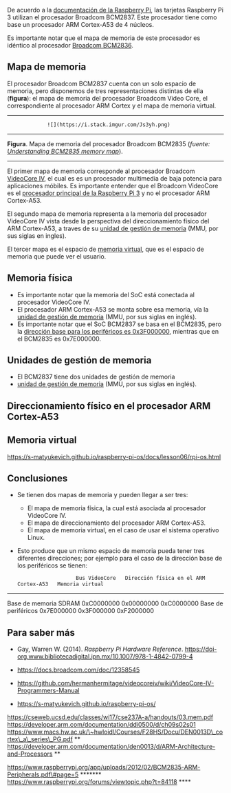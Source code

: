 De acuerdo a la [documentación de la Raspberry Pi](), las tarjetas
Raspberry Pi 3 utilizan el procesador Broadcom BCM2837. Este procesador
tiene como base un procesador ARM Cortex-A53 de 4 núcleos.

Es importante notar que el mapa de memoria de este procesador es
idéntico al procesador [Broadcom
BCM2836](https://datasheets.raspberrypi.org/bcm2836/bcm2836-peripherals.pdf).

Mapa de memoria
---------------

El procesador Broadcom BCM2837 cuenta con un solo espacio de memoria,
pero disponemos de tres representaciones distintas de ella (**figura**):
el mapa de memoria del procesador Broadcom Video Core, el
correspondiente al procesador ARM Cortex y el mapa de memoria virtual.

  -----------------------------------------------------------------------
                 ![](https://i.stack.imgur.com/Js3yh.png)
  -----------------------------------------------------------------------
   **Figura**. Mapa de memoria del procesador Broadcom BCM2835 (*fuente:
                       [Understanding BCM2835 memory
    map](https://www.raspberrypi.org/forums/viewtopic.php?t=262747)*).

  -----------------------------------------------------------------------

El primer mapa de memoria corresponde al procesador Broadcom [VideoCore
IV](https://en.wikipedia.org/wiki/VideoCore), el cual es es un
procesador multimedia de baja potencia para aplicaciones móbiles. Es
importante entender que el Broadcom VideoCore es el [procesador
principal de la Raspberry Pi
3](https://www.raspberrypi.org/forums/viewtopic.php?t=84118#p595463) y
no el procesador ARM Cortex-A53.

El segundo mapa de memoria representa a la memoria del procesador
VideoCore IV vista desde la perspectiva del direccionamiento físico del
ARM Cortex-A53, a traves de su [unidad de gestión de
memoria](https://es.wikipedia.org/wiki/Unidad_de_gesti%C3%B3n_de_memoria)
(MMU, por sus siglas en ingles).

El tercer mapa es el espacio de [memoria
virtual](https://es.wikipedia.org/wiki/Memoria_virtual), que es el
espacio de memoria que puede ver el usuario.

Memoria física
--------------

-   Es importante notar que la memoria del SoC está conectada al
    procesador VideoCore IV.
-   El procesador ARM Cortex-A53 se monta sobre esa memoria, vía la
    [unidad de gestión de
    memoria](https://es.wikipedia.org/wiki/Unidad_de_gesti%C3%B3n_de_memoria)
    (MMU, por sus siglas en inglés).
-   Es importante notar que el SoC BCM2837 se basa en el BCM2835, pero
    la [dirección base para los periféricos es
    0x3F000000](https://github.com/enricorov/Pinterrupt), mientras que
    en el BCM2835 es 0x7E000000.

Unidades de gestión de memoria
------------------------------

-   El BCM2837 tiene dos unidades de gestión de memoria
-   [unidad de gestión de
    memoria](https://es.wikipedia.org/wiki/Unidad_de_gesti%C3%B3n_de_memoria)
    (MMU, por sus siglas en inglés).

Direccionamiento físico en el procesador ARM Cortex-A53
-------------------------------------------------------

Memoria virtual
---------------

https://s-matyukevich.github.io/raspberry-pi-os/docs/lesson06/rpi-os.html

Conclusiones
------------

-   Se tienen dos mapas de memoria y pueden llegar a ser tres:
    -   El mapa de memoria física, la cual está asociada al procesador
        VideoCore IV.
    -   El mapa de direccionamiento del procesador ARM Cortex-A53.
    -   El mapa de memoria virtual, en el caso de usar el sistema
        operativo Linux.
-   Esto produce que un mismo espacio de memoria pueda tener tres
    diferentes direcciones; por ejemplo para el caso de la dirección
    base de los periféricos se tienen:

                           Bus VideoCore   Dirección física en el ARM Cortex-A53   Memoria virtual
  ----------------------- --------------- --------------------------------------- -----------------
   Base de memoria SDRAM    0xC0000000                  0x00000000                   0xC0000000
    Base de periféricos     0x7E000000                  0x3F000000                   0xF2000000

Para saber más
--------------

-   Gay, Warren W. (2014). *Raspberry Pi Hardware Reference*.
    https://doi-org.www.bibliotecadigital.ipn.mx/10.1007/978-1-4842-0799-4

-   https://docs.broadcom.com/doc/12358545

-   https://github.com/hermanhermitage/videocoreiv/wiki/VideoCore-IV-Programmers-Manual

-   https://s-matyukevich.github.io/raspberry-pi-os/

https://cseweb.ucsd.edu/classes/wi17/cse237A-a/handouts/03.mem.pdf
https://developer.arm.com/documentation/ddi0500/d/ch09s02s01
https://www.macs.hw.ac.uk/\~hwloidl/Courses/F28HS/Docu/DEN0013D\_cortex\_a\_series\_PG.pdf
**
https://developer.arm.com/documentation/den0013/d/ARM-Architecture-and-Processors
**

https://www.raspberrypi.org/app/uploads/2012/02/BCM2835-ARM-Peripherals.pdf\#page=5
\*\*\*\*\*\*\* https://www.raspberrypi.org/forums/viewtopic.php?t=84118
\*\*\*\*
